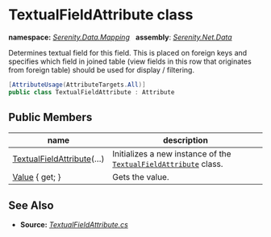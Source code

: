 # TextualFieldAttribute class
**namespace:** *[Serenity.Data.Mapping](../README.md#serenity.data.mapping-namespace)*   **assembly**: *[Serenity.Net.Data](../README.md)*

Determines textual field for this field. This is placed on foreign keys and specifies which field in joined table (view fields in this row that originates from foreign table) should be used for display / filtering.

```csharp
[AttributeUsage(AttributeTargets.All)]
public class TextualFieldAttribute : Attribute
```

## Public Members

| name | description |
| --- | --- |
| [TextualFieldAttribute](TextualFieldAttribute/TextualFieldAttribute.md)(…) | Initializes a new instance of the [`TextualFieldAttribute`](TextualFieldAttribute.md) class. |
| [Value](TextualFieldAttribute/Value.md) { get; } | Gets the value. |

## See Also

* **Source:** *[TextualFieldAttribute.cs](https://github.com/serenity-is/Serenity/blob/master/src/Serenity.Net.Data/Mapping/TextualFieldAttribute.cs)*